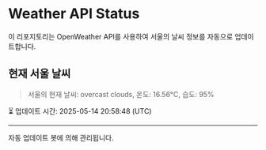 
# Weather API Status

이 리포지토리는 OpenWeather API를 사용하여 서울의 날씨 정보를 자동으로 업데이트합니다.

## 현재 서울 날씨
> 서울의 현재 날씨: overcast clouds, 온도: 16.56°C, 습도: 95%

⏳ 업데이트 시간: 2025-05-14 20:58:48 (UTC)

---
자동 업데이트 봇에 의해 관리됩니다.
